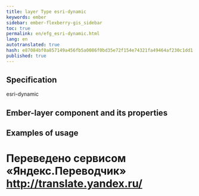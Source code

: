```yaml
--- 
title: layer Type esri-dynamic 
keywords: ember 
sidebar: ember-flexberry-gis_sidebar 
toc: true 
permalink: en/efg_esri-dynamic.html 
lang: en 
autotranslated: true 
hash: e87084bf0a857149a456fb5a0086f0bd35e72f154e74321fa49464af230c1dd1 
published: true 
--- 
```


## Specification 

esri-dynamic 

## Ember-layer component and its properties 

## Examples of usage 



 # Переведено сервисом «Яндекс.Переводчик» http://translate.yandex.ru/